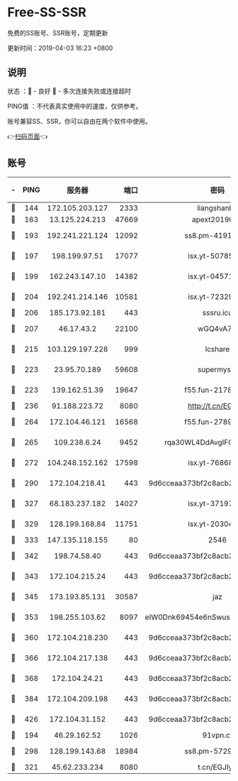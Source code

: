# Free-SS-SSR

免费的SS账号、SSR账号，定期更新

更新时间：2019-04-03 16:23 +0800

## 说明

状态     ：🙂 - 良好 🙁 - 多次连接失败或连接超时

PING值   ：不代表真实使用中的速度，仅供参考。

账号兼容SS、SSR，你可以自由在两个软件中使用。

👉[扫码页面](https://liesauer.github.io/Free-SS-SSR/)👈

## 账号

|-|PING|服务器|端口|密码|加密方式|区域|
|:----:|:----:|:-----:|-----:|:----:|:----:|:----:|
|🙂|144|172.105.203.127|2333|liangshanbo|chacha20|JP|
|🙂|163|13.125.224.213|47669|apext2019001|chacha20|KR|
|🙂|193|192.241.221.124|12092|ss8.pm-41911201|aes-256-cfb|US|
|🙂|197|198.199.97.51|17077|isx.yt-50785240|aes-256-cfb|US|
|🙂|199|162.243.147.10|14382|isx.yt-04571703|aes-256-cfb|US|
|🙂|204|192.241.214.146|10581|isx.yt-72329073|aes-256-cfb|US|
|🙂|206|185.173.92.181|443|sssru.icu|rc4-md5|RU|
|🙂|207|46.17.43.2|22100|wGQ4vA7D|aes-256-gcm|RU|
|🙂|215|103.129.197.228|999|lcshare|aes-256-cfb|US|
|🙂|223|23.95.70.189|59608|supermyssr|chacha20-ietf|US|
|🙂|223|139.162.51.39|19647|f55.fun-21784781|aes-256-cfb|SG|
|🙂|236|91.188.223.72|8080|http://t.cn/EGJIyrl|rc4-md5|RU|
|🙂|264|172.104.46.121|16568|f55.fun-27893685|aes-256-cfb|SG|
|🙂|265|109.238.6.24|9452|rqa30WL4DdAvgIFG6Fs3znzTa|aes-256-cfb|FR|
|🙂|272|104.248.152.162|17598|isx.yt-76868114|aes-256-cfb|SG|
|🙂|290|172.104.218.41|443|9d6cceaa373bf2c8acb22e60b6a58be6|aes-256-cfb|US|
|🙂|327|68.183.237.182|14027|isx.yt-37197228|aes-256-cfb|SG|
|🙂|329|128.199.168.84|11751|isx.yt-20304770|aes-256-cfb|SG|
|🙂|333|147.135.118.155|80|2546|chacha20|US|
|🙂|342|198.74.58.40|443|9d6cceaa373bf2c8acb22e60b6a58be6|aes-256-cfb|US|
|🙂|343|172.104.215.24|443|9d6cceaa373bf2c8acb22e60b6a58be6|aes-256-cfb|US|
|🙂|345|173.193.85.131|30587|jaz|aes-256-cfb|US|
|🙂|353|198.255.103.62|8097|eIW0Dnk69454e6nSwuspv9DmS201tQ0D|aes-256-cfb|US|
|🙂|360|172.104.218.230|443|9d6cceaa373bf2c8acb22e60b6a58be6|aes-256-cfb|US|
|🙂|366|172.104.217.138|443|9d6cceaa373bf2c8acb22e60b6a58be6|aes-256-cfb|US|
|🙂|368|172.104.24.21|443|9d6cceaa373bf2c8acb22e60b6a58be6|aes-256-cfb|US|
|🙂|384|172.104.209.198|443|9d6cceaa373bf2c8acb22e60b6a58be6|aes-256-cfb|US|
|🙂|426|172.104.31.152|443|9d6cceaa373bf2c8acb22e60b6a58be6|aes-256-cfb|US|
|🙂|194|46.29.162.52|1026|91vpn.cf|rc4-md5|RU|
|🙂|298|128.199.143.68|18984|ss8.pm-57296446|aes-256-cfb|SG|
|🙁|321|45.62.233.234|8080|t.cn/EGJIyrl|rc4-md5|CA|
